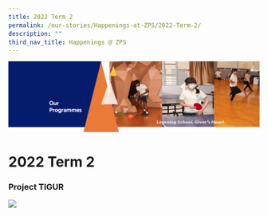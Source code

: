 ```yaml
---
title: 2022 Term 2
permalink: /our-stories/Happenings-at-ZPS/2022-Term-2/
description: ""
third_nav_title: Happenings @ ZPS
---
```

![](/images/OurProgrammes.png)

2022 Term 2
===========


### **Project TIGUR**

![](/images/Project%20TIGUR.gif)